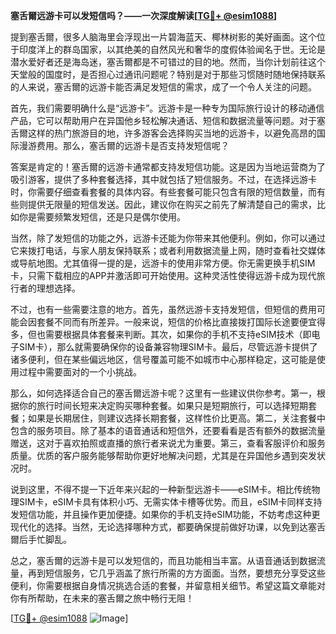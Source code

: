 **塞舌爾远游卡可以发短信吗？——一次深度解读[[TG💪+ @esim1088](https://t.me/s/esim1088)]**

提到塞舌爾，很多人脑海里会浮现出一片碧海蓝天、椰林树影的美好画面。这个位于印度洋上的群岛国家，以其绝美的自然风光和奢华的度假体验闻名于世。无论是潜水爱好者还是海岛迷，塞舌爾都是不可错过的目的地。然而，当你计划前往这个天堂般的国度时，是否担心过通讯问题呢？特别是对于那些习惯随时随地保持联系的人来说，塞舌爾的远游卡能否满足发短信的需求，成了一个令人关注的问题。

首先，我们需要明确什么是“远游卡”。远游卡是一种专为国际旅行设计的移动通信产品，它可以帮助用户在异国他乡轻松解决通话、短信和数据流量等问题。对于塞舌爾这样的热门旅游目的地，许多游客会选择购买当地的远游卡，以避免高昂的国际漫游费用。那么，塞舌爾的远游卡是否支持发短信呢？

答案是肯定的！塞舌爾的远游卡通常都支持发短信功能。这是因为当地运营商为了吸引游客，提供了多种套餐选择，其中就包括了短信服务。不过，在选择远游卡时，你需要仔细查看套餐的具体内容。有些套餐可能只包含有限的短信数量，而有些则提供无限量的短信发送。因此，建议你在购买之前先了解清楚自己的需求，比如你是需要频繁发短信，还是只是偶尔使用。

当然，除了发短信的功能之外，远游卡还能为你带来其他便利。例如，你可以通过它来拨打电话，与家人朋友保持联系；或者利用数据流量上网，随时查看社交媒体或导航地图。尤其值得一提的是，远游卡的使用非常方便。你无需更换手机SIM卡，只需下载相应的APP并激活即可开始使用。这种灵活性使得远游卡成为现代旅行者的理想选择。

不过，也有一些需要注意的地方。首先，虽然远游卡支持发短信，但短信的费用可能会因套餐不同而有所差异。一般来说，短信的价格比直接拨打国际长途要便宜得多，但也需要根据具体套餐来判断。其次，如果你的手机不支持eSIM技术（即电子SIM卡），那么就需要确保你的设备兼容物理SIM卡。最后，尽管远游卡提供了诸多便利，但在某些偏远地区，信号覆盖可能不如城市中心那样稳定，这可能是使用过程中需要面对的一个小挑战。

那么，如何选择适合自己的塞舌爾远游卡呢？这里有一些建议供你参考。第一，根据你的旅行时间长短来决定购买哪种套餐。如果只是短期旅行，可以选择短期套餐；如果是长期居住，则建议选择长期套餐，这样性价比更高。第二，关注套餐中包含的服务项目。除了基本的语音通话和短信外，还要看看是否有额外的数据流量赠送，这对于喜欢拍照或直播的旅行者来说尤为重要。第三，查看客服评价和服务质量。优质的客户服务能够帮助你更好地解决问题，尤其是在异国他乡遇到突发状况时。

说到这里，不得不提一下近年来兴起的一种新型远游卡——eSIM卡。相比传统物理SIM卡，eSIM卡具有体积小巧、无需实体卡槽等优势。而且，eSIM卡同样支持发短信功能，并且操作更加便捷。如果你的手机支持eSIM功能，不妨考虑这种更现代化的选择。当然，无论选择哪种方式，都要确保提前做好功课，以免到达塞舌爾后手忙脚乱。

总之，塞舌爾的远游卡是可以发短信的，而且功能相当丰富。从语音通话到数据流量，再到短信服务，它几乎涵盖了旅行所需的方方面面。当然，要想充分享受这些便利，你需要根据自身情况挑选合适的套餐，并留意相关细节。希望这篇文章能对你有所帮助，在未来的塞舌爾之旅中畅行无阻！

[[TG💪+ @esim1088](https://t.me/s/esim1088) ![Image](https://i.postimg.cc/4NQfJmqS/Snipaste-2025-05-13-00-14-12.png)]